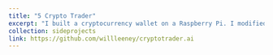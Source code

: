 ```yaml
---
title: "5 Crypto Trader"
excerpt: "I built a cryptocurrency wallet on a Raspberry Pi. I modified a custom reinforcement learning environment to train a deep belief network to trade cryptocurrencies. This is also ongoing; algorithmic trading is hard."
collection: sideprojects
link: https://github.com/willleeney/cryptotrader.ai
---
```


